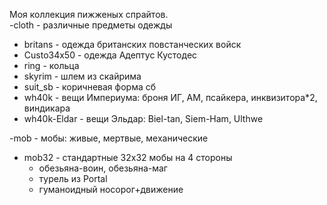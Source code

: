 Моя коллекция пижженых спрайтов.<br>
-cloth - различные предметы одежды
<ul>
	<li>britans - одежда британских повстанческих войск</li>
	<li>Custo34x50 - одежда Адептус Кустодес</li>
	<li>ring - кольца</li>
	<li>skyrim - шлем из скайрима</li>
	<li>suit_sb - коричневая форма сб</li>
	<li>wh40k - вещи Империума: броня ИГ, АМ, псайкера, инквизитора*2, виндикара</li>
	<li>wh40k-Eldar - вещи Эльдар: Biel-tan, Siеm-Ham, Ulthwe</li>
</ul>
-mob - мобы: живые, мертвые, механические
<ul>
	<li>mob32 - стандартные 32x32 мобы на 4 стороны
		<ul type="circle">
			<li>обезьяна-воин, обезьяна-маг</li>
			<li>турель из Portal</li>
			<li>гуманоидный носорог+движение</li>
		</ul>
	</li>
</ul>